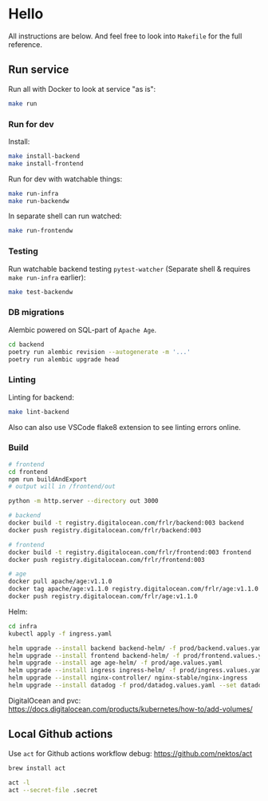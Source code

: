 # Hello

All instructions are below. And feel free to look into `Makefile` for the full reference.

## Run service

Run all with Docker to look at service "as is":

```bash
make run
```

### Run for dev

Install:

```bash
make install-backend
make install-frontend
```

Run for dev with watchable things:

```bash
make run-infra
make run-backendw
```

In separate shell can run watched:

```bash
make run-frontendw
```

### Testing

Run watchable backend testing `pytest-watcher` (Separate shell & requires `make run-infra` earlier):

```bash
make test-backendw
```

### DB migrations

Alembic powered on SQL-part of `Apache Age`.

```bash
cd backend
poetry run alembic revision --autogenerate -m '...'
poetry run alembic upgrade head
```

### Linting

Linting for backend:

```bash
make lint-backend
```

Also can also use VSCode flake8 extension to see linting errors online.

### Build

```bash
# frontend
cd frontend
npm run buildAndExport
# output will in /frontend/out

python -m http.server --directory out 3000
```

```bash
# backend
docker build -t registry.digitalocean.com/frlr/backend:003 backend
docker push registry.digitalocean.com/frlr/backend:003

# frontend
docker build -t registry.digitalocean.com/frlr/frontend:003 frontend
docker push registry.digitalocean.com/frlr/frontend:003

# age
docker pull apache/age:v1.1.0
docker tag apache/age:v1.1.0 registry.digitalocean.com/frlr/age:v1.1.0
docker push registry.digitalocean.com/frlr/age:v1.1.0
```

Helm:

```bash
cd infra
kubectl apply -f ingress.yaml

helm upgrade --install backend backend-helm/ -f prod/backend.values.yaml
helm upgrade --install frontend backend-helm/ -f prod/frontend.values.yaml
helm upgrade --install age age-helm/ -f prod/age.values.yaml
helm upgrade --install ingress ingress-helm/ -f prod/ingress.values.yaml
helm upgrade --install nginx-controller/ nginx-stable/nginx-ingress
helm upgrade --install datadog -f prod/datadog.values.yaml --set datadog.site='datadoghq.eu' --set datadog.apiKey='...' datadog/datadog
```

DigitalOcean and pvc: https://docs.digitalocean.com/products/kubernetes/how-to/add-volumes/

## Local Github actions

Use `act` for Github actions workflow debug: https://github.com/nektos/act

```bash
brew install act
```

```bash
act -l
act --secret-file .secret
```
